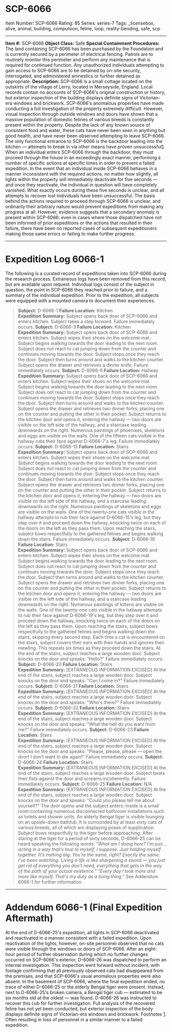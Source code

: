 # SCP-6066
Item Number: SCP-6066
Rating: 85
Series: series-7
Tags: _licensebox, alive, animal, building, compulsion, feline, loop, reality-bending, safe, scp

---

**Item #:** SCP-6066
**Object Class:** Safe
**Special Containment Procedures:** The land containing SCP-6066 has been purchased by the Foundation and is currently secured by a perimeter of electrical fencing. Patrols are to routinely monitor this perimeter and perform any maintenance that is required for continued function. Any unauthorized individuals attempting to gain access to SCP-6066 are to be detained by on-site security, interrogated, and administered amnestics or further detained as appropriate.
**Description:** SCP-6066 is a small cottage located on the outskirts of the village of Lerry, located in Merseyside, England. Local records contain no accounts of SCP-6066's original construction or history, but exterior inspection of the building displays definite signs of Victorian-era windows and brickwork.
SCP-6066's anomalous properties have made conducting a full investigation of the property extremely difficult. However, visual inspection through outside windows and doors have shown that a massive population of domestic felines of various breeds is constantly present within the property. Despite the lack of any known source of consistent food and water, these cats have never been seen in anything but good health, and have never been observed attempting to leave SCP-6066.
The only functional entrance to SCP-6066 is the backdoor leading into the kitchen — attempts to break in via other means have proven unsuccessful[1](javascript:;). When an individual enters SCP-6066 through the backdoor, they must proceed through the house in an exceedingly exact manner, performing a number of specific actions at specific times in order to prevent a failed expedition.
In the event that an individual inside SCP-6066 behaves in a manner inconsistent with the required actions, no matter how slightly, all lights within the property will immediately deactivate for five seconds — and once they reactivate, the individual in question will have completely vanished. What exactly occurs during these five seconds is unclear, and all attempts to recover lost individuals have been unsuccessful.
The basis behind the actions required to proceed through SCP-6066 is unclear, and ordinarily their arbitrary nature would prevent expeditions from making any progress at all. However, evidence suggests that a secondary anomaly is present within SCP-6066: even in cases where those dispatched have not been informed of prior expeditions or the actions that resulted in their failure, there have been no reported cases of subsequent expeditioners making those same errors or failing to make further progress.
* * *
# **Expedition Log 6066-1**
The following is a curated record of expeditions taken into SCP-6066 during the research process. Extraneous logs have been removed from this record, but are available upon request.
Individual logs consist of the subject in question, the point in SCP-6066 they reached prior to failure, and a summary of the individual expedition. Prior to the expedition, all subjects were equipped with a mounted camera to document their experiences.
> **Subject:** D-6066-1
> **Failure Location:** Kitchen  
>  **Expedition Summary:** Subject opens back door of SCP-6066 and enters kitchen. Subject takes a step forward.
> Failure immediately occurs.
> **Subject:** D-6066-3
> **Failure Location:** Kitchen  
>  **Expedition Summary:** Subject opens back door of SCP-6066 and enters kitchen. Subject wipes their shoes on the welcome mat. Subject begins walking towards the door leading to the next room. Subject does not react to cat jumping down from the counter and continues moving towards the door.
> Subject stops once they reach the door. Subject then turns around and walks to the kitchen counter. Subject opens the drawer and retrieves a dinner knife.
> Failure immediately occurs.
> **Subject:** D-6066-9
> **Failure Location:** Hallway  
>  **Expedition Summary:** Subject opens back door of SCP-6066 and enters kitchen. Subject wipes their shoes on the welcome mat. Subject begins walking towards the door leading to the next room. Subject does not react to cat jumping down from the counter and continues moving towards the door.
> Subject stops once they reach the door. Subject then turns around and walks to the kitchen counter. Subject opens the drawer and retrieves two dinner forks, placing one on the counter and putting the other in their pocket.
> Subject returns to the kitchen door and opens it, entering the hallway — two doors are visible on the left side of the hallway, and a staircase leading downwards on the right. Numerous paintings of phoenixes, skeletons and eggs are visible on the walls. One of the fifteen cats visible in the hallway rubs their face against D-6066-7's leg.
> Failure immediately occurs.
> **Subject:** D-6066-15
> **Failure Location:** Stairs  
>  **Expedition Summary:** Subject opens back door of SCP-6066 and enters kitchen. Subject wipes their shoes on the welcome mat. Subject begins walking towards the door leading to the next room. Subject does not react to cat jumping down from the counter and continues moving towards the door.
> Subject stops once they reach the door. Subject then turns around and walks to the kitchen counter. Subject opens the drawer and retrieves two dinner forks, placing one on the counter and putting the other in their pocket.
> Subject returns to the kitchen door and opens it, entering the hallway — two doors are visible on the left side of the hallway, and a staircase leading downwards on the right. Numerous paintings of skeletons and eggs are visible on the walls. One of the twenty-one cats visible in the hallway attempts to rub their face against D-6066-15's leg, but they step over it and proceed down the hallway, knocking twice on each of the doors on the left as they pass them.
> Upon reaching the stairs, subject bows respectfully to the gathered felines and begins walking down the stairs.
> Failure immediately occurs.
> **Subject:** D-6066-19
> **Failure Location:** Stairs  
>  **Expedition Summary:** Subject opens back door of SCP-6066 and enters kitchen. Subject wipes their shoes on the welcome mat. Subject begins walking towards the door leading to the next room. Subject does not react to cat jumping down from the counter and continues moving towards the door.
> Subject stops once they reach the door. Subject then turns around and walks to the kitchen counter. Subject opens the drawer and retrieves two dinner forks, placing one on the counter and putting the other in their pocket.
> Subject returns to the kitchen door and opens it, entering the hallway — two doors are visible on the left side of the hallway, and a staircase leading downwards on the right. Numerous paintings of kittens are visible on the walls. One of the twenty-one cats visible in the hallway attempts to rub their face against D-6066-19's leg, but they step over it and proceed down the hallway, knocking twice on each of the doors on the left as they pass them.
> Upon reaching the stairs, subject bows respectfully to the gathered felines and begins walking down the stairs, skipping every second step. Each time a cat is encountered on the stairs, subject covers their ears with their hands and ignores their mewling. This repeats six times as they proceed down the stairs.
> At the end of the stairs, subject reaches a large wooden door. Subject knocks on the door and speaks: "Hello?"
> Failure immediately occurs.
> **Subject:** D-6066-20
> **Failure Location:** Stairs  
>  **Expedition Summary:** [EXTRANEOUS INFORMATION EXCISED]
> At the end of the stairs, subject reaches a large wooden door. Subject knocks on the door and speaks: "Can I come in?"
> Failure immediately occurs.
> **Subject:** D-6066-21
> **Failure Location:** Stairs  
>  **Expedition Summary:** [EXTRANEOUS INFORMATION EXCISED]
> At the end of the stairs, subject reaches a large wooden door. Subject knocks on the door and speaks: "Who's there?"
> Failure immediately occurs.
> **Subject:** D-6066-22
> **Failure Location:** Stairs  
>  **Expedition Summary:** [EXTRANEOUS INFORMATION EXCISED]
> At the end of the stairs, subject reaches a large wooden door. Subject knocks on the door and speaks: "What the hell do you want from me?"
> Failure immediately occurs.
> **Subject:** D-6066-23
> **Failure Location:** Stairs  
>  **Expedition Summary:** [EXTRANEOUS INFORMATION EXCISED]
> At the end of the stairs, subject reaches a large wooden door. Subject knocks on the door and speaks: "Please, please, please — open the door! I don't want to die again!"
> Failure immediately occurs.
> **Subject:** D-6066-24
> **Failure Location:** Stairs  
>  **Expedition Summary:** [EXTRANEOUS INFORMATION EXCISED]
> At the end of the stairs, subject reaches a large wooden door. Subject beats their fists against the door and screams incoherently.
> Failure immediately occurs.
> **Subject:** D-6066-25
> **Failure Location:** N/A  
>  **Expedition Summary:** [EXTRANEOUS INFORMATION EXCISED]
> At the end of the stairs, subject reaches a large wooden door. Subject knocks on the door and speaks: "Could you please tell me about yourself?"
> The door opens and the subject enters.
> Inside is a small room containing numerous disconnected bathroom installations such as toilets and shower units. An elderly Bengal tiger is visible lounging on an upside-down bathtub. It is surrounded by at least sixty cats of various breeds, all of which are displaying poses of supplication. Subject bows respectfully to the tiger before approaching.
> After staring at the tiger for a period of sixty seconds, D-6066-25 can be heard speaking the following words:
> _"What am I doing here? I'm just… acting in a way that's true to myself, I suppose. Just holding myself together. It's nothing big. You're the same, right? Exactly the same. I've been watching. Living a life is like sharpening a sword — you just get rid of everything you don't need, everything that gets in the way of the path of your actual existence."_
> _"Every day I look more and more like myself. That's my duty as a living thing."_
> See Addendum 6066-1 for further information.
* * *
# **Addendum 6066-1 (Final Expedition Aftermath)**
At the end of D-6066-25's expedition, all lights in SCP-6066 deactivated and reactivated in a manner consistent with a failed expedition.
Upon reactivation of the lights, however, on-site personnel observed that no cats were visible through the windows or doors of SCP-6066. After an eight-hour period of further observation during which no further changes occurred on SCP-6066's exterior, D-6066-26 was dispatched to perform an internal investigation. This inspection went forward without incident, with footage confirming that all previously observed cats had disappeared from the premises, and that SCP-6066's usual anomalous properties were also absent.
In the basement of SCP-6066, where the final expedition ended, no trace of either D-6066-25 or the elderly Bengal tiger were present. Instead, next to D-6066-25's broken camera, a Bengal tiger cub — estimated to be six months old at the oldest — was found. D-6066-26 was instructed to recover this cub for further investigation.
Full analysis of the recovered feline has not yet been conducted, but exterior inspection of the body displays definite signs of Victorian-era windows and brickwork.
Footnotes
[1](javascript:;). Often resulting in loss of personnel in a similar manner to a failed expedition.